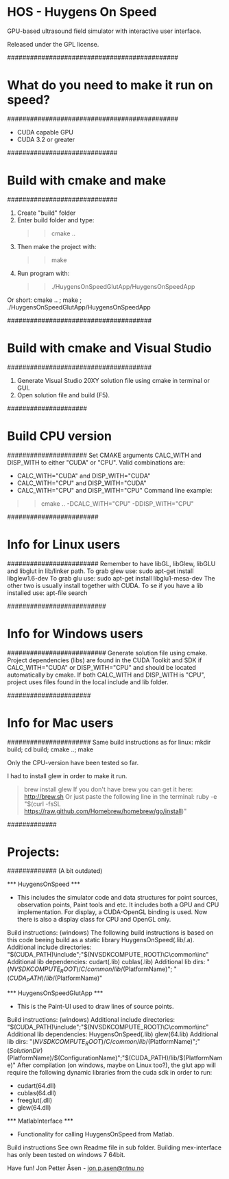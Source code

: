 HOS - Huygens On Speed
======================

GPU-based ultrasound field simulator with interactive user interface.

Released under the GPL license.

#############################################
# What do you need to make it run on speed? #
#############################################
- CUDA capable GPU
- CUDA 3.2 or greater

#############################
# Build with cmake and make #
#############################

1. Create "build" folder
2. Enter build folder and type:
   >> cmake ..
3. Then make the project with:
   >> make
4. Run program with:
   >> ./HuygensOnSpeedGlutApp/HuygensOnSpeedApp

Or short: cmake .. ; make ; ./HuygensOnSpeedGlutApp/HuygensOnSpeedApp


######################################
# Build with cmake and Visual Studio #
######################################

1. Generate Visual Studio 20XY solution file using cmake in terminal or GUI.
2. Open solution file and build (F5).

#####################
# Build CPU version #
#####################
Set CMAKE arguments CALC_WITH and DISP_WITH to either "CUDA" or "CPU".
Valid combinations are:
 - CALC_WITH="CUDA" and DISP_WITH="CUDA" 
 - CALC_WITH="CPU" and DISP_WITH="CUDA"
 - CALC_WITH="CPU" and DISP_WITH="CPU"
Command line example:  
>> cmake .. -DCALC_WITH="CPU" -DDISP_WITH="CPU"

########################
# Info for Linux users #
########################
Remember to have libGL, libGlew, libGLU and libglut in lib/linker path.
To grab glew use: sudo apt-get install libglew1.6-dev
To grab glu use: sudo apt-get install libglu1-mesa-dev
The other two is usually install together with CUDA.
To se if you have a lib installed use: apt-file search <libGLU> 


##########################
# Info for Windows users #
##########################
Generate solution file using cmake.
Project dependencies (libs) are found in the CUDA Toolkit and SDK if CALC_WITH="CUDA" or DISP_WITH="CPU" and should be located automatically by cmake. If both CALC_WITH and DISP_WITH is "CPU", project uses files found in the local include and lib folder.

######################
# Info for Mac users #
######################
Same build instructions as for linux: mkdir build; cd build; cmake ..; make

Only the CPU-version have been tested so far.

I had to install glew in order to make it run.
> brew install glew
If you don't have brew you can get it here: http://brew.sh
Or just paste the following line in the terminal: ruby -e "$(curl -fsSL https://raw.github.com/Homebrew/homebrew/go/install)"

#############
# Projects: #
#############
(A bit outdated)

*** HuygensOnSpeed ***
- This includes the simulator code and data structures for point sources, observation points, Paint tools and etc. 
  It includes both a GPU and CPU implementation. For display, a CUDA-OpenGL binding is used. Now there is also a display class for CPU and OpenGL only.

 Build instructions: (windows)
  The following build instructions is based on this code beeing build as a static library HuygensOnSpeed(.lib/.a).
  Additional include directories: "$(CUDA_PATH)\include";"$(NVSDKCOMPUTE_ROOT)\C\common\inc"
  Additional lib dependencies: cudart(.lib) cublas(.lib)
  Additional lib dirs: "$(NVSDKCOMPUTE_ROOT)/C/common/lib/$(PlatformName)"; "$(CUDA_PATH)/lib/$(PlatformName)"

*** HuygensOnSpeedGlutApp ***
- This is the Paint-UI used to draw lines of source points.

 Build instructions: (windows)
  Additional include directories: "$(CUDA_PATH)\include";"$(NVSDKCOMPUTE_ROOT)\C\common\inc"
  Additional lib dependencies: HuygensOnSpeed(.lib) glew(64.lib)
  Additional lib dirs: "$(NVSDKCOMPUTE_ROOT)/C/common/lib/$(PlatformName)";"$(SolutionDir)$(PlatformName)/$(ConfigurationName)";"$(CUDA_PATH)/lib/$(PlatformName)"
  After compilation (on windows, maybe on Linux too?), the glut app will require the following dynamic libraries from the cuda sdk in order to run: 
   - cudart(64.dll)
   - cublas(64.dll) 
   - freeglut(.dll)
   - glew(64.dll)

*** MatlabInterface ***
- Functionality for calling HuygensOnSpeed from Matlab.

 Build instructions
  See own Readme file in sub folder.
  Building mex-interface has only been tested on windows 7 64bit.


Have fun!
Jon Petter Åsen - jon.p.asen@ntnu.no

